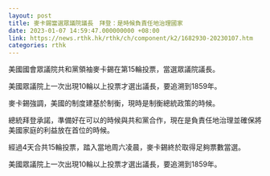 ```yaml
---
layout: post
title: 麥卡錫當選眾議院議長　拜登：是時候負責任地治理國家
date: 2023-01-07 14:59:47.000000000 +08:00
link: https://news.rthk.hk/rthk/ch/component/k2/1682930-20230107.htm
categories: rthk
---
```


美國國會眾議院共和黨領袖麥卡錫在第15輪投票，當選眾議院議長。

美國眾議院上一次出現10輪以上投票才選出議長，要追溯到1859年。

麥卡錫強調，美國的制度建基於制衡，現時是制衡總統政策的時候。

總統拜登承諾，準備好在可以的時候與共和黨合作，現在是負責任地治理並確保將美國家庭的利益放在首位的時候。

經過4天合共15輪投票，踏入當地周六凌晨，麥卡錫終於取得足夠票數當選。

美國眾議院上一次出現10輪以上投票才選出議長，要追溯到1859年。
